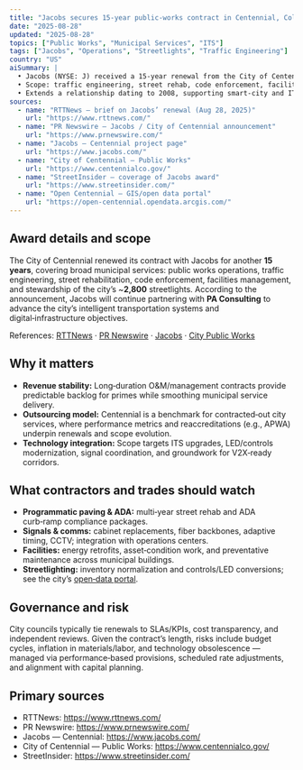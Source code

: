 ```yaml
---
title: "Jacobs secures 15-year public-works contract in Centennial, Colorado (2025-08-28)"
date: "2025-08-28"
updated: "2025-08-28"
topics: ["Public Works", "Municipal Services", "ITS"]
tags: ["Jacobs", "Operations", "Streetlights", "Traffic Engineering"]
country: "US"
aiSummary: |
  • Jacobs (NYSE: J) received a 15‑year renewal from the City of Centennial, CO to manage public works & critical infrastructure
  • Scope: traffic engineering, street rehab, code enforcement, facilities management, and a ~2,800‑light streetlight program; partnership includes PA Consulting
  • Extends a relationship dating to 2008, supporting smart‑city and ITS initiatives for a city of ~110,000 residents
sources:
  - name: "RTTNews — brief on Jacobs’ renewal (Aug 28, 2025)"
    url: "https://www.rttnews.com/"
  - name: "PR Newswire — Jacobs / City of Centennial announcement"
    url: "https://www.prnewswire.com/"
  - name: "Jacobs — Centennial project page"
    url: "https://www.jacobs.com/"
  - name: "City of Centennial — Public Works"
    url: "https://www.centennialco.gov/"
  - name: "StreetInsider — coverage of Jacobs award"
    url: "https://www.streetinsider.com/"
  - name: "Open Centennial — GIS/open data portal"
    url: "https://open-centennial.opendata.arcgis.com/"
---
```


## Award details and scope

The City of Centennial renewed its contract with Jacobs for another **15 years**, covering broad municipal services: public works operations, traffic engineering, street rehabilitation, code enforcement, facilities management, and stewardship of the city’s ~**2,800** streetlights. According to the announcement, Jacobs will continue partnering with **PA Consulting** to advance the city’s intelligent transportation systems and digital‑infrastructure objectives.

References: [RTTNews](https://www.rttnews.com/) · [PR Newswire](https://www.prnewswire.com/) · [Jacobs](https://www.jacobs.com/) · [City Public Works](https://www.centennialco.gov/)

## Why it matters

- **Revenue stability:** Long‑duration O&M/management contracts provide predictable backlog for primes while smoothing municipal service delivery.
- **Outsourcing model:** Centennial is a benchmark for contracted‑out city services, where performance metrics and reaccreditations (e.g., APWA) underpin renewals and scope evolution.
- **Technology integration:** Scope targets ITS upgrades, LED/controls modernization, signal coordination, and groundwork for V2X‑ready corridors.

## What contractors and trades should watch

- **Programmatic paving & ADA:** multi‑year street rehab and ADA curb‑ramp compliance packages.
- **Signals & comms:** cabinet replacements, fiber backbones, adaptive timing, CCTV; integration with operations centers.
- **Facilities:** energy retrofits, asset‑condition work, and preventative maintenance across municipal buildings.
- **Streetlighting:** inventory normalization and controls/LED conversions; see the city’s [open‑data portal](https://open-centennial.opendata.arcgis.com/).

## Governance and risk

City councils typically tie renewals to SLAs/KPIs, cost transparency, and independent reviews. Given the contract’s length, risks include budget cycles, inflation in materials/labor, and technology obsolescence — managed via performance‑based provisions, scheduled rate adjustments, and alignment with capital planning.

## Primary sources

- RTTNews: https://www.rttnews.com/
- PR Newswire: https://www.prnewswire.com/
- Jacobs — Centennial: https://www.jacobs.com/
- City of Centennial — Public Works: https://www.centennialco.gov/
- StreetInsider: https://www.streetinsider.com/

